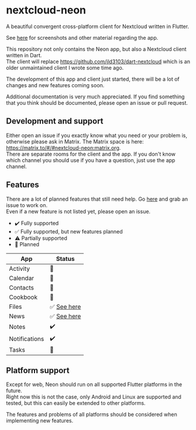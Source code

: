 # nextcloud-neon

A beautiful convergent cross-platform client for Nextcloud written in Flutter.

See [here](packages/neon/README.md) for screenshots and other material regarding the app.

This repository not only contains the Neon app, but also a Nextcloud client written in Dart.  
The client will replace https://github.com/jld3103/dart-nextcloud which is an older unmaintained client I wrote some time ago.  

The development of this app and client just started, there will be a lot of changes and new features coming soon.

Additional documentation is very much appreciated. If you find something that you think should be documented, please open an issue or pull request.

## Development and support

Either open an issue if you exactly know what you need or your problem is, otherwise please ask in Matrix.
The Matrix space is here: https://matrix.to/#/#nextcloud-neon:matrix.org.  
There are separate rooms for the client and the app. If you don't know which channel you should use if you have a question, just use the app channel.

## Features

There are a lot of planned features that still need help. Go [here](https://github.com/jld3103/nextcloud-neon/issues?q=is%3Aopen+is%3Aissue+label%3Afeature) and grab an issue to work on.  
Even if a new feature is not listed yet, please open an issue.

- :heavy_check_mark: Fully supported
- :white_check_mark: Fully supported, but new features planned
- :warning: Partially supported
- :rocket: Planned

| App           | Status                                                                                                                                             |
|---------------|----------------------------------------------------------------------------------------------------------------------------------------------------|
| Activity      | :rocket:                                                                                                                                           |
| Calendar      | :rocket:                                                                                                                                           |
| Contacts      | :rocket:                                                                                                                                           |
| Cookbook      | :rocket:                                                                                                                                           |
| Files         | :white_check_mark: [See here](https://github.com/jld3103/nextcloud-neon/issues?q=is%3Aopen+is%3Aissue+label%3A%22neon%3A+files%22+label%3Afeature) |
| News          | :white_check_mark: [See here](https://github.com/jld3103/nextcloud-neon/issues?q=is%3Aopen+is%3Aissue+label%3Afeature+label%3A%22neon%3A+news%22)  |
| Notes         | :heavy_check_mark:                                                                                                                                 |
| Notifications | :heavy_check_mark:                                                                                                                                 |
| Tasks         | :rocket:                                                                                                                                           |


## Platform support

Except for web, Neon should run on all supported Flutter platforms in the future.  
Right now this is not the case, only Android and Linux are supported and tested, but this can easily be extended to other platforms.  

The features and problems of all platforms should be considered when implementing new features.

